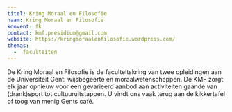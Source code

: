 ```yaml
---
titel: Kring Moraal en Filosofie
naam: Kring Moraal en Filosofie
konvent: fk
contact: kmf.presidium@gmail.com
website: https://kringmoraalenfilosofie.wordpress.com/
themas:
  -  faculteiten
---
```


De Kring Moraal en Filosofie is de faculteitskring van twee opleidingen aan de Universiteit Gent: wijsbegeerte en moraalwetenschappen. De KMF zorgt elk jaar opnieuw voor een gevarieerd aanbod aan activiteiten gaande van (drank)sport tot cultuuruitstappen. U vindt ons vaak terug aan de kikkertafel of toog van menig Gents café.

